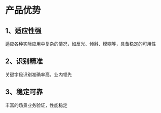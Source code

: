 # 产品优势

## 1、适应性强

适应各种实际应用中复杂的情况，如反光、倾斜、模糊等，具备稳定的可用性

## 2、识别精准

关键字段识别准确率高，业内领先

## 3、稳定可靠

丰富的场景业务验证，性能稳定
